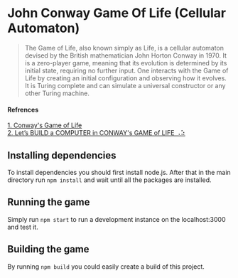 # John Conway Game Of Life (Cellular Automaton)

> The Game of Life, also known simply as Life, is a cellular automaton devised by the British mathematician John Horton Conway in 1970. It is a zero-player game, meaning that its evolution is determined by its initial state, requiring no further input. One interacts with the Game of Life by creating an initial configuration and observing how it evolves.  
> It is Turing complete and can simulate a universal constructor or any other Turing machine.

#### Refrences

[1. Conway's Game of Life](https://en.wikipedia.org/wiki/Conway%27s_Game_of_Life)  
[2. Let’s BUILD a COMPUTER in CONWAY's GAME of LIFE ⠠⠵](https://youtu.be/Kk2MH9O4pXY)

## Installing dependencies

To install dependencies you should first install node.js. After that in the main directory run `npm install` and wait until all the packages are installed.

## Running the game

Simply run `npm start` to run a development instance on the localhost:3000 and test it.

## Building the game

By running `npm build` you could easily create a build of this project.
